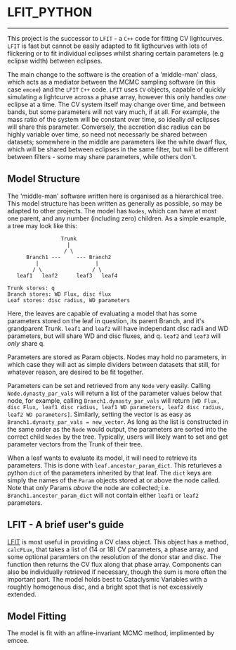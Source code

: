 # LFIT_PYTHON
-----

This project is the successor to `LFIT` - a `C++` code for fitting CV lightcurves. `LFIT` is fast but cannot be easily adapted to fit ligthcurves with lots of flickering or to fit individual eclipses whilst sharing certain parameters (e.g eclipse width) between eclipses.

The main change to the software is the creation of a 'middle-man' class, which acts as a mediator between the MCMC sampling software (in this case `emcee`) and the `LFIT` `C++` code. `LFIT` uses `CV` objects, capable of quickly simulating a lightcurve across a phase array, however this only handles <i>one</i> eclipse at a time. The CV system itself may change over time, and between bands, but some parameters will not vary much, if at all. For example, the mass ratio of the system will be constant over time, so ideally <i>all</i> eclipses will share this parameter. Conversely, the accretion disc radius can be highly variable over time, so need not necessarly be shared between datasets; somewhere in the middle are parameters like the white dwarf flux, which will be shared between eclipses in the same filter, but will be different between filters - some may share parameters, while others don't.
  
 ## Model Structure
 
  The 'middle-man' software written here is organised as a hierarchical tree. This model structure has been written as generally as possible, so may be adapted to other projects. The model has `Nodes`, which can have at most one parent, and any number (including zero) children. As a simple example, a tree may look like this:
  
  ```
                   Trunk
                     |
                    / \
        Branch1 ---     --- Branch2
           |                  |
          / \                / \
     leaf1   leaf2      leaf3   leaf4

Trunk stores: q
Branch stores: WD Flux, disc flux
Leaf stores: disc radius, WD parameters
```

Here, the leaves are capable of evaluating a model that has some parameters stored on the leaf in question, its parent Branch, and it's grandparent Trunk. `leaf1` and `leaf2` will have independant disc radii and WD parameters, but will share WD and disc fluxes, and q. `leaf2` and `leaf3` will <i>only</i> share q. 

Parameters are stored as Param objects.  Nodes may hold no parameters, in which case they will act as simple dividers between datasets that still, for whatever reason, are desired to be fit together. 

Parameters can be set and retrieved from any `Node` very easily. Calling `Node.dynasty_par_vals` will return a list of the parameter values below that node, for example, calling `Branch1.dynasty_par_vals` will return `[WD Flux, disc Flux, leaf1 disc radius, leaf1 WD parameters, leaf2 disc radius, leaf2 WD parameters]`. Similarly, setting the vector is as easy as `Branch1.dynasty_par_vals = new_vector`. As long as the list is constructed in the same order as the `Node` would output, the parameters are sorted into the correct child `Nodes` by the tree. Typically, users will likely want to set and get parameter vectors from the Trunk of their tree. 

When a leaf wants to evaluate its model, it will need to retrieve its parameters. This is done with `leaf.ancestor_param_dict`. This returieves a python `dict` of the parameters inherited by that leaf. The `dict` keys are simply the names of the `Param` objects stored at or above the node called. Note that <i>only</i> Params <i>above</i> the node are collected; i.e. `Branch1.ancestor_param_dict` will not contain either `leaf1` or `leaf2` parameters.

## LFIT - A brief user's guide

[LFIT](https://github.com/StuartLittlefair/lfit) is most useful in providing a CV class object. This object has a method, `calcFLux`, that takes a list of (14 or 18) CV parameters, a phase array, and some optional paramters on the resolution of the donor star and disc. The function then returns the CV flux along that phase array. Components can also be individually retrieved if necessary, though the sum is more often the important part. The model holds best to Cataclysmic Variables with a roughtly homogenous disc, and a bright spot that is not excessively extended.

## Model Fitting

The model is fit with an affine-invariant MCMC method, implimented by emcee. 
